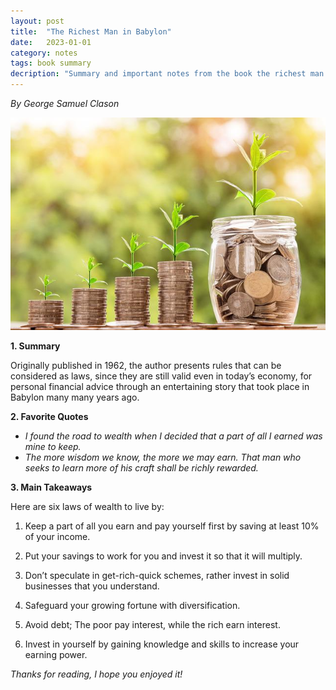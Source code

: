 ```yaml
---
layout: post
title:  "The Richest Man in Babylon"
date:   2023-01-01
category: notes
tags: book summary
decription: "Summary and important notes from the book the richest man in babylon by george samuel clason"
---
```


*By George Samuel Clason*

![image](/assets/images/notes/4_the_richest_man_in_babylon.jpg)

**1. Summary**

Originally published in 1962, the author presents rules that can be considered as laws, since they are still valid even in today’s economy, for personal financial advice through an entertaining story that took place in Babylon many many years ago. 


**2. Favorite Quotes**
- *I found the road to wealth when I decided that a part of all I earned was mine to keep.*
- *The more wisdom we know, the more we may earn. That man who seeks to learn more of his craft shall be richly rewarded.*

**3. Main Takeaways**
 
Here are six laws of wealth to live by: 

1. Keep a part of all you earn and pay yourself first by saving at least 10% of your income. 

2. Put your savings to work for you and invest it so that it will multiply. 

3. Don’t speculate in get-rich-quick schemes, rather invest in solid businesses that you understand. 

4. Safeguard your growing fortune with diversification.
   
5. Avoid debt; The poor pay interest, while the rich earn interest. 

6. Invest in yourself by gaining knowledge and skills to increase your earning power. 

*Thanks for reading, I hope you enjoyed it!*